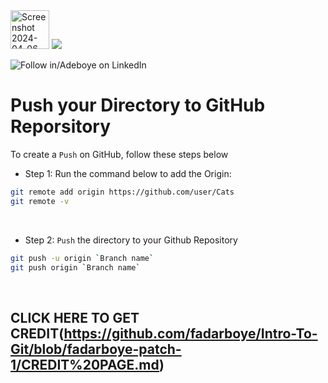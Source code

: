 <img width="62" alt="Screenshot 2024-04-06 022623" src="https://github.com/fadarboye/Intro-To-Git/assets/130584349/4878512e-0d52-4bc9-ade5-ec2700a59a6c">
<a href="https://www.linkedin.com/in/adeboye-famurewa-700b9426/"><img src="https://img.shields.io/badge/LinkedIn-0077B5?style=for-the-badge&logo=linkedin&logoColor=white"></a> 

![](https://img.shields.io/badge/Follow%20%ad-1.4k-blue?logo=linkedin&style=social "Follow in/Adeboye on LinkedIn") 


# Push your Directory to GitHub Reporsitory

To create a `Push` on GitHub, follow these steps below

- Step 1: Run the command below to add the Origin:

```sh
git remote add origin https://github.com/user/Cats
git remote -v
```
<br/>

- Step 2: `Push` the directory to your Github Repository

```sh
git push -u origin `Branch name`
git push origin `Branch name`
```


<br/>

## CLICK HERE TO GET CREDIT(https://github.com/fadarboye/Intro-To-Git/blob/fadarboye-patch-1/CREDIT%20PAGE.md)



